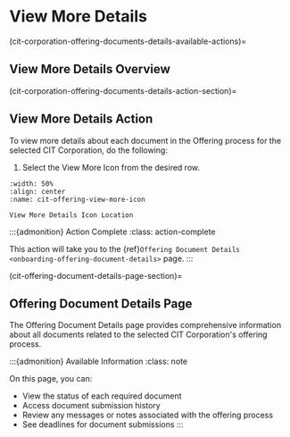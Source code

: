 # View More Details

(cit-corporation-offering-documents-details-available-actions)=

## View More Details Overview

(cit-corporation-offering-documents-details-action-section)=

## View More Details Action

To view more details about each document in the Offering process for the selected CIT Corporation, do the following:

1. Select the View More Icon from the desired row.

```{lazyfigure} ../../_static/solo_app/Document/CITCorpOffering/cit-corporations-offering-documents-view-details-location.webp
:width: 50%
:align: center
:name: cit-offering-view-more-icon

View More Details Icon Location
```

:::{admonition} Action Complete
:class: action-complete

This action will take you to the {ref}`Offering Document Details <onboarding-offering-document-details>` page.
:::

(cit-offering-document-details-page-section)=

## Offering Document Details Page

The Offering Document Details page provides comprehensive information about all documents related to the selected CIT Corporation's offering process.

:::{admonition} Available Information
:class: note

On this page, you can:

- View the status of each required document
- Access document submission history
- Review any messages or notes associated with the offering process
- See deadlines for document submissions
:::
